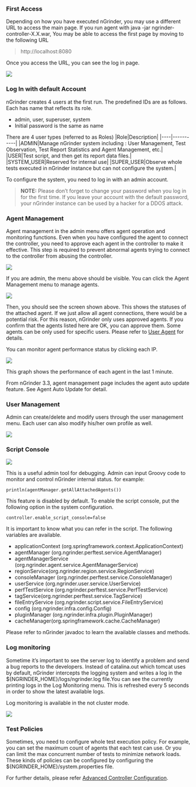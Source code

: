 ### First Access
Depending on how you have executed nGrinder, you may use a different URL to access the main page. If you run agent with java -jar ngrinder-controller-X.X.war, You may be able to access the first page by moving to the following URL

> http://localhost:8080

Once you access the URL, you can see the log in page.

![](http://www.cubrid.org/files/attach/images/379199/166/438/image_thumb_1.png)

### Log In with default Account
nGrinder creates 4 users at the first run. The predefined IDs are as follows.  
Each has name that reflects its role.

- admin, user, superuser, system
- Initial password is the same as name

There are 4 user types (referred to as Roles)
|Role|Description|
|----|-----------|
|ADMIN|Manage nGrinder system including : User Management, Test Observation, Test Report Statistics and Agent Management, etc.|
|USER|Test script, and then get its report data files.|
|SYSTEM_USER|Reserved for internal use|
|SUPER_USER|Observe whole tests executed in nGrinder instance but can not configure the system.|

To configure the system, you need to log in with an admin account.
> **NOTE:**  Please don’t forget to change your password when you log in for the first time. If you leave your account with the default password, your nGrinder instance can be used by a hacker for a DDOS attack.

### Agent Management
Agent management in the admin menu offers agent operation and monitoring functions. Even when you have configured the agent to connect the controller, you need to approve each agent in the controller to make it effective. This step is required to prevent abnormal agents trying to connect to the controller from abusing the controller.

![](http://www.cubrid.org/files/attach/images/379199/166/438/image_thumb_2.png)

If you are admin, the menu above should be visible. You can click the Agent Management menu to manage agents. 

![](http://www.cubrid.org/files/attach/images/379199/166/438/image_thumb_3.png)

Then, you should see the screen shown above. This shows the statuses of the attached agent. If we just allow all agent connections, there would be a potential risk. For this reason, nGrinder only uses approved agents. If you confirm that the agents listed here are OK, you can approve them. Some agents can be only used for specific users. Please refer to [User Agent](user-agent) for details.

You can monitor agent performance status by clicking each IP.

![](http://www.cubrid.org/files/attach/images/379199/166/438/image_thumb_4.png)

This graph shows the performance of each agent in the last 1 minute.

From nGrinder 3.3, agent management page includes the agent auto update feature. See Agent Auto Update for detail.

### User Management
Admin can create/delete and modify users through the user management menu. Each user can also modify his/her own profile as well.

![](http://www.cubrid.org/files/attach/images/379199/166/438/image_thumb_5.png)
 
### Script Console

![](http://www.cubrid.org/files/attach/images/379199/166/438/image_thumb_6.png)

This is a useful admin tool for debugging. Admin can input Groovy code to monitor and control nGrinder internal status. for example:
```
println(agentManager.getAllAttachedAgents())
```

This feature is disabled by default. To enable the script console, put the following option in the system configuration.
```
controller.enable_script_console=false
```

It is important to know what you can refer in the script. The following variables are available.
- applicationContext (org.springframework.context.ApplicationContext)
- agentManager (org.ngrinder.perftest.service.AgentManager)
- agentManagerService (org.ngrinder.agent.service.AgentManagerService)
- regionService(org.ngrinder.region.service.RegionService)
- consoleManager (org.ngrinder.perftest.service.ConsoleManager)
- userService (org.ngrinder.user.service.UserService)
- perfTestService (org.ngrinder.perftest.service.PerfTestService)
- tagService(org.ngrinder.perftest.service.TagService)
- fileEntryService (org.ngrinder.script.service.FileEntryService)
- config (org.ngrinder.infra.config.Config)
- pluginManager (org.ngrinder.infra.plugin.PluginManager)
- cacheManager(org.springframework.cache.CacheManager)

Please refer to nGrinder javadoc to learn the available classes and methods.

### Log monitoring
Sometime it’s important to see the server log to identify a problem and send a bug reports to the developers. Instead of catalina.out which tomcat uses by default, nGrinder intercepts the logging system and writes a log in the ${NGRINDER_HOME}/logs/ngrinder.log file.You can see the currently printing logs in the Log Monitoring menu. This is refreshed every 5 seconds in order to show the latest available logs.

Log monitoring is available in the not cluster mode.

![](http://www.cubrid.org/files/attach/images/379199/166/438/image_thumb_7.png)

### Test Policies
Sometimes, you need to configure whole test execution policy. For example, you can set the maximum count of agents that each test can use. Or you can limit the max concurrent number of tests to minimize network loads. These kinds of policies can be configured by configuring the ${NGRINDER_HOME}/system.properties file.

For further details, please refer [Advanced Controller Configuration](advanced-controller-configuration).